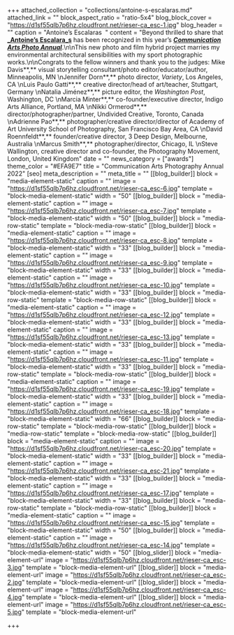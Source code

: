 +++
attached_collection = "collections/antoine-s-escalaras.md"
attached_link = ""
block_aspect_ratio = "ratio-5x4"
blog_block_cover = "https://d1sf55qlb7p6hz.cloudfront.net/rieser-ca_esc-1.jpg"
blog_header = ""
caption = "Antoine’s Escalaras  "
content = "Beyond thrilled to share that [**_Antoine’s Escalara_s**](https://jesserieser.com/collections/escalaras) has been recognized in this year’s [**_Communication Arts Photo Annual_**](https://www.commarts.com/project/34295/antoine-s-escalaras).\n\nThis new photo and film hybrid project marries my environmental architectural sensibilities with my sport photographic works.\n\nCongrats to the fellow winners and thank you to the judges: Mike Davis**,** visual storytelling consultant/photo editor/educator/author, Minneapolis, MN  \nJennifer Dorn**,** photo director, _Variety_, Los Angeles, CA  \nLuis Paulo Gatti**,** creative director/head of art/teacher, Stuttgart, Germany  \nNatalia Jiménez**,** picture editor, the _Washington Post_, Washington, DC  \nMarcia Minter**,** co-founder/executive director, Indigo Arts Alliance, Portland, MA  \nNikki Ormerod**,** director/photographer/partner, Undivided Creative, Toronto, Canada  \nAdrienne Pao**,** photographer/creative director/director of Academy of Art University School of Photography, San Francisco Bay Area, CA  \nDavid Roennfeldt**,** founder/creative director, 3 Deep Design, Melbourne, Australia  \nMarcus Smith**,** photographer/director, Chicago, IL  \nSteve Wallington, creative director and co-founder, the Photography Movement, London, United Kingdom"
date = ""
news_category = ["awards"]
theme_color = "#EFA9E7"
title = "Communication Arts Photography Annual 2022"
[seo]
meta_description = ""
meta_title = ""
[[blog_builder]]
block = "media-element-static"
caption = ""
image = "https://d1sf55qlb7p6hz.cloudfront.net/rieser-ca_esc-6.jpg"
template = "block-media-element-static"
width = "50"
[[blog_builder]]
block = "media-element-static"
caption = ""
image = "https://d1sf55qlb7p6hz.cloudfront.net/rieser-ca_esc-7.jpg"
template = "block-media-element-static"
width = "50"
[[blog_builder]]
block = "media-row-static"
template = "block-media-row-static"
[[blog_builder]]
block = "media-element-static"
caption = ""
image = "https://d1sf55qlb7p6hz.cloudfront.net/rieser-ca_esc-8.jpg"
template = "block-media-element-static"
width = "33"
[[blog_builder]]
block = "media-element-static"
caption = ""
image = "https://d1sf55qlb7p6hz.cloudfront.net/rieser-ca_esc-9.jpg"
template = "block-media-element-static"
width = "33"
[[blog_builder]]
block = "media-element-static"
caption = ""
image = "https://d1sf55qlb7p6hz.cloudfront.net/rieser-ca_esc-10.jpg"
template = "block-media-element-static"
width = "33"
[[blog_builder]]
block = "media-row-static"
template = "block-media-row-static"
[[blog_builder]]
block = "media-element-static"
caption = ""
image = "https://d1sf55qlb7p6hz.cloudfront.net/rieser-ca_esc-12.jpg"
template = "block-media-element-static"
width = "33"
[[blog_builder]]
block = "media-element-static"
caption = ""
image = "https://d1sf55qlb7p6hz.cloudfront.net/rieser-ca_esc-13.jpg"
template = "block-media-element-static"
width = "33"
[[blog_builder]]
block = "media-element-static"
caption = ""
image = "https://d1sf55qlb7p6hz.cloudfront.net/rieser-ca_esc-11.jpg"
template = "block-media-element-static"
width = "33"
[[blog_builder]]
block = "media-row-static"
template = "block-media-row-static"
[[blog_builder]]
block = "media-element-static"
caption = ""
image = "https://d1sf55qlb7p6hz.cloudfront.net/rieser-ca_esc-19.jpg"
template = "block-media-element-static"
width = "33"
[[blog_builder]]
block = "media-element-static"
caption = ""
image = "https://d1sf55qlb7p6hz.cloudfront.net/rieser-ca_esc-18.jpg"
template = "block-media-element-static"
width = "66"
[[blog_builder]]
block = "media-row-static"
template = "block-media-row-static"
[[blog_builder]]
block = "media-row-static"
template = "block-media-row-static"
[[blog_builder]]
block = "media-element-static"
caption = ""
image = "https://d1sf55qlb7p6hz.cloudfront.net/rieser-ca_esc-20.jpg"
template = "block-media-element-static"
width = "33"
[[blog_builder]]
block = "media-element-static"
caption = ""
image = "https://d1sf55qlb7p6hz.cloudfront.net/rieser-ca_esc-21.jpg"
template = "block-media-element-static"
width = "33"
[[blog_builder]]
block = "media-element-static"
caption = ""
image = "https://d1sf55qlb7p6hz.cloudfront.net/rieser-ca_esc-17.jpg"
template = "block-media-element-static"
width = "33"
[[blog_builder]]
block = "media-row-static"
template = "block-media-row-static"
[[blog_builder]]
block = "media-element-static"
caption = ""
image = "https://d1sf55qlb7p6hz.cloudfront.net/rieser-ca_esc-15.jpg"
template = "block-media-element-static"
width = "50"
[[blog_builder]]
block = "media-element-static"
caption = ""
image = "https://d1sf55qlb7p6hz.cloudfront.net/rieser-ca_esc-14.jpg"
template = "block-media-element-static"
width = "50"
[[blog_slider]]
block = "media-element-url"
image = "https://d1sf55qlb7p6hz.cloudfront.net/rieser-ca_esc-3.jpg"
template = "block-media-element-url"
[[blog_slider]]
block = "media-element-url"
image = "https://d1sf55qlb7p6hz.cloudfront.net/rieser-ca_esc-2.jpg"
template = "block-media-element-url"
[[blog_slider]]
block = "media-element-url"
image = "https://d1sf55qlb7p6hz.cloudfront.net/rieser-ca_esc-4.jpg"
template = "block-media-element-url"
[[blog_slider]]
block = "media-element-url"
image = "https://d1sf55qlb7p6hz.cloudfront.net/rieser-ca_esc-5.jpg"
template = "block-media-element-url"

+++
